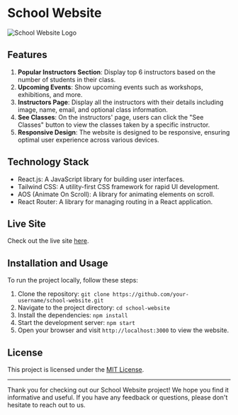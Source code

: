# School Website

![School Website Logo](logo.png)

## Features

1. **Popular Instructors Section**: Display top 6 instructors based on the number of students in their class.
2. **Upcoming Events**: Show upcoming events such as workshops, exhibitions, and more.
3. **Instructors Page**: Display all the instructors with their details including image, name, email, and optional class information.
4. **See Classes**: On the instructors' page, users can click the "See Classes" button to view the classes taken by a specific instructor.
5. **Responsive Design**: The website is designed to be responsive, ensuring optimal user experience across various devices.

## Technology Stack

- React.js: A JavaScript library for building user interfaces.
- Tailwind CSS: A utility-first CSS framework for rapid UI development.
- AOS (Animate On Scroll): A library for animating elements on scroll.
- React Router: A library for managing routing in a React application.

## Live Site

Check out the live site [here](https://www.schoolwebsite.com).

## Installation and Usage

To run the project locally, follow these steps:

1. Clone the repository: `git clone https://github.com/your-username/school-website.git`
2. Navigate to the project directory: `cd school-website`
3. Install the dependencies: `npm install`
4. Start the development server: `npm start`
5. Open your browser and visit `http://localhost:3000` to view the website.

## License

This project is licensed under the [MIT License](LICENSE).

---

Thank you for checking out our School Website project! We hope you find it informative and useful. If you have any feedback or questions, please don't hesitate to reach out to us.